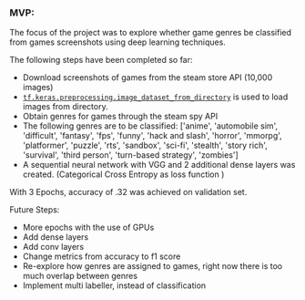 ### MVP:

The focus of the project was to explore whether game genres be classified from games screenshots using deep learning techniques.

The following steps have been completed so far:

- Download screenshots of games from the steam store API (10,000 images)
- [`tf.keras.preprocessing.image_dataset_from_directory`](https://www.tensorflow.org/api_docs/python/tf/keras/utils/image_dataset_from_directory) is used to load images from directory.
- Obtain genres for games through the steam spy API
- The following genres are to be classified: ['anime', 'automobile sim', 'difficult', 'fantasy', 'fps', 'funny', 'hack and slash', 'horror', 'mmorpg', 'platformer', 'puzzle', 'rts', 'sandbox', 'sci-fi', 'stealth', 'story rich', 'survival', 'third person', 'turn-based strategy', 'zombies']
- A sequential neural network with VGG and 2 additional dense layers was created. (Categorical Cross Entropy as loss function )



With 3 Epochs, accuracy of .32 was achieved on validation set.



Future Steps:

- More epochs with the use of GPUs
- Add dense layers
- Add conv layers
- Change metrics from accuracy to f1 score
- Re-explore how genres are assigned to games, right now there is too much overlap between genres
- Implement multi labeller, instead of classification
